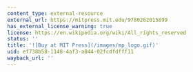 ```yaml
---
content_type: external-resource
external_url: https://mitpress.mit.edu/9780262015899
has_external_license_warning: true
license: https://en.wikipedia.org/wiki/All_rights_reserved
status: ''
title: '![Buy at MIT Press](/images/mp_logo.gif)'
uid: ef738b58-1148-4af3-a844-02fcdfdfff11
wayback_url: ''
---
```

